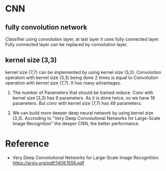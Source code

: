# CNN

## fully convolution network  
Classifier using convolution layer, at last layer it uses fully connected layer. Fully connected layer can be replaced by convolution layer.

## kernel size (3,3) 
kernel size (7,7) can be implemented by using kernel size (3,3). Convolution operation with kernel size (3,3) being done 2 times is equal to Convolution operation with kernel size (7,7). It has many advantages.   
1) The number of Parameters that should be trained reduce. Conv with kernel size (3,3) has 9 parameters. As it is done twice, so we have 18 parameters. But conv with kernel size (7,7) has 49 parameters.    

2)  We can build more deeper deep neural network by using kernel size (3,3). Accroding to "Very Deep Convolutional Networks for Large-Scale Image Recognition" the deeper CNN, the better performance.   

# Reference  
* Very Deep Convolutional Networks for Large-Scale Image Recognition: https://arxiv.org/pdf/1409.1556.pdf  
